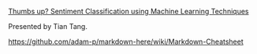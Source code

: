 [Thumbs up? Sentiment Classification using Machine Learning Techniques](http://www.cs.cornell.edu/home/llee/papers/sentiment.pdf)


Presented by Tian Tang.

<https://github.com/adam-p/markdown-here/wiki/Markdown-Cheatsheet>
